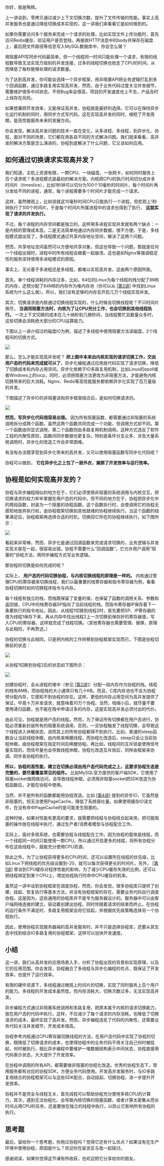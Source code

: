 你好，我是陶辉。

上一讲谈到，零拷贝通过减少上下文切换次数，提升了文件传输的性能。事实上高并发服务也是通过降低切换成本实现的，这一讲我们来看看它是如何做到的。

如果你需要访问多个服务来完成一个请求的处理，比如实现文件上传功能时，首先访问Redis缓存，验证用户是否登陆，再接收HTTP消息中的body并保存在磁盘上，最后把文件路径等信息写入MySQL数据库中，你会怎么做？

用阻塞API写同步代码最简单，但一个线程同一时间只能处理一个请求，有限的线程数导致无法实现万级别的并发连接，过多的线程切换也抢走了CPU的时间，从而降低了每秒能够处理的请求数量。

为了达到高并发，你可能会选择一个异步框架，用非阻塞API把业务逻辑打乱到多个回调函数，通过多路复用实现高并发，然而，由于业务代码过度关注并发细节，需要维护很多中间状态，不但Bug率会很高，项目的开发速度也上不去，产品及时上线存在风险。

如果想兼顾开发效率，又能保证高并发，协程就是最好的选择。它可以在保持异步化运行机制的同时，用同步方式写代码，这在实现高并发的同时，缩短了开发周期，是高性能服务未来的发展方向。

你会发现，解决高并发问题的技术一直在变化，从多进程、多线程，到异步化、协程，面对不同的场景，它们都在用各自不同的方式解决问题。我们就来看看，高并发的解决方案是怎么演进的，协程到底解决了什么问题，它又该如何应用。

## 如何通过切换请求实现高并发？

我们知道，主机上资源有限，一颗CPU、一块磁盘、一张网卡，如何同时服务上百个请求呢？多进程模式是最初的解决方案。内核把CPU的执行时间切分成许多时间片（timeslice），比如1秒钟可以切分为100个10毫秒的时间片，每个时间片再分发给不同的进程，通常，每个进程需要多个时间片才能完成一个请求。

这样，虽然微观上，比如说就这10毫秒时间CPU只能执行一个进程，但宏观上1秒钟执行了100个时间片，于是每个时间片所属进程中的请求也得到了执行， **这就实现了请求的并发执行。**

不过，每个进程的内存空间都是独立的，这样用多进程实现并发就有两个缺点：一是内核的管理成本高，二是无法简单地通过内存同步数据，很不方便。于是，多线程模式就出现了，多线程模式通过共享内存地址空间，解决了这两个问题。

然而，共享地址空间虽然可以方便地共享对象，但这也导致一个问题，那就是任何一个线程出错时，进程中的所有线程会跟着一起崩溃。这也是如Nginx等强调稳定性的服务坚持使用多进程模式的原因。

事实上，无论基于多进程还是多线程，都难以实现高并发，这由两个原因所致。

首先，单个线程消耗的内存过多，比如，64位的Linux为每个线程的栈分配了8MB的内存，还预分配了64MB的内存作为堆内存池（你可以从 [\[第2讲\]](https://time.geekbang.org/column/article/230221) 中找到Linux系统为什么这么做）。所以，我们没有足够的内存去开启几万个线程实现并发。

其次，切换请求是内核通过切换线程实现的，什么时候会切换线程呢？不只时间片用尽， **当调用阻塞方法时，内核为了让CPU充分工作，也会切换到其他线程执行。** 一次上下文切换的成本在几十纳秒到几微秒间，当线程繁忙且数量众多时，这些切换会消耗绝大部分的CPU运算能力。

下图以上一讲介绍过的磁盘IO为例，描述了多线程中使用阻塞方法读磁盘，2个线程间的切换方式。

![](https://static001.geekbang.org/resource/image/a7/1e/a7729794e84cbb4a295454c6f2005c1e.jpg?wh=3452*2556)

那么，怎么才能实现高并发呢？ **把上图中本来由内核实现的请求切换工作，交由用户态的代码来完成就可以了**，异步化编程通过应用层代码实现了请求切换，降低了切换成本和内存占用空间。异步化依赖于IO多路复用机制，比如Linux的epoll或者Windows上的iocp，同时，必须把阻塞方法更改为非阻塞方法，才能避免内核切换带来的巨大消耗。Nginx、Redis等高性能服务都依赖异步化实现了百万量级的并发。

下图描述了异步IO的非阻塞读和异步框架结合后，是如何切换请求的。

![](https://static001.geekbang.org/resource/image/5f/8e/5f5ad4282571d8148d87416c8f8fa88e.jpg?wh=4409*2879)

**然而，写异步化代码很容易出错。** 因为所有阻塞函数，都需要通过非阻塞的系统调用拆分成两个函数。虽然这两个函数共同完成一个功能，但调用方式却不同。第一个函数由你显式调用，第二个函数则由多路复用机制调用。这种方式违反了软件工程的内聚性原则，函数间同步数据也更复杂。特别是条件分支众多、涉及大量系统调用时，异步化的改造工作会非常困难。

有没有办法既享受到异步化带来的高并发，又可以使用阻塞函数写同步化代码呢？

协程可以做到， **它在异步化之上包了一层外衣，兼顾了开发效率与运行效率。**

## 协程是如何实现高并发的？

协程与异步编程相似的地方在于，它们必须使用非阻塞的系统调用与内核交互，把切换请求的权力牢牢掌握在用户态的代码中。但不同的地方在于，协程把异步化中的两段函数，封装为一个阻塞的协程函数。这个函数执行时，会使调用它的协程无感知地放弃执行权，由协程框架切换到其他就绪的协程继续执行。当这个函数的结果满足后，协程框架再选择合适的时机，切换回它所在的协程继续执行。如下图所示：

![](https://static001.geekbang.org/resource/image/e4/57/e47ec54ff370cbda4528e285e3378857.jpg?wh=4329*2821)

看起来非常棒，然而，异步化是通过回调函数来完成请求切换的，业务逻辑与并发实现关联在一起，很容易出错。协程不需要什么“回调函数”，它允许用户调用“阻塞的”协程方法，用同步编程方式写业务逻辑。

那协程的切换是如何完成的呢？

实际上， **用户态的代码切换协程，与内核切换线程的原理是一样的。** 内核通过管理CPU的寄存器来切换线程，我们以最重要的栈寄存器和指令寄存器为例，看看协程切换时如何切换程序指令与内存。

每个线程有独立的栈，而栈既保留了变量的值，也保留了函数的调用关系、参数和返回值，CPU中的栈寄存器SP指向了当前线程的栈，而指令寄存器IP保存着下一条要执行的指令地址。因此，从线程1切换到线程2时，首先要把SP、IP寄存器的值为线程1保存下来，再从内存中找出线程2上一次切换前保存好的寄存器值，写入CPU的寄存器，这样就完成了线程切换。（其他寄存器也需要管理、替换，原理与此相同，不再赘述。）

协程的切换与此相同，只是把内核的工作转移到协程框架实现而已，下图是协程切换前的状态：

![](https://static001.geekbang.org/resource/image/a8/f7/a83d7e0f37f35353c6347aa76c8184f7.jpg?wh=5236*3043)

从协程1切换到协程2后的状态如下图所示：

![](https://static001.geekbang.org/resource/image/25/3f/25d2dcb8aa4569e5de741469f03aa73f.jpg?wh=5248*3698)

创建协程时，会从进程的堆中（参见 [\[第2讲\]](https://time.geekbang.org/column/article/230221)）分配一段内存作为协程的栈。线程的栈有8MB，而协程栈的大小通常只有几十KB。而且，C库内存池也不会为协程预分配内存，它感知不到协程的存在。这样，更低的内存占用空间为高并发提供了保证，毕竟十万并发请求，就意味着10万个协程。当然，栈缩小后，就尽量不要使用递归函数，也不能在栈中申请过多的内存，这是实现高并发必须付出的代价。

由此可见，协程就是用户态的线程。然而，为了保证所有切换都在用户态进行，协程必须重新封装所有的阻塞系统调用，否则，一旦协程触发了线程切换，会导致这个线程进入休眠状态，进而其上的所有协程都得不到执行。比如，普通的sleep函数会让当前线程休眠，由内核来唤醒线程，而协程化改造后，sleep只会让当前协程休眠，由协程框架在指定时间后唤醒协程。再比如，线程间的互斥锁是使用信号量实现的，而信号量也会导致线程休眠，协程化改造互斥锁后，同样由框架来协调、同步各协程的执行。

**所以，协程的高性能，建立在切换必须由用户态代码完成之上，这要求协程生态是完整的，要尽量覆盖常见的组件。** 比如MySQL官方提供的客户端SDK，它使用了阻塞socket做网络访问，会导致线程休眠，必须用非阻塞socket把SDK改造为协程函数后，才能在协程中使用。

当然，并不是所有的函数都能用协程改造。比如 [\[第4讲\]](https://time.geekbang.org/column/article/232676) 提到的异步IO，它虽然是非阻塞的，但无法使用PageCache，降低了系统吞吐量。如果使用缓存IO读文件，在没有命中PageCache时是可能发生阻塞的。

这种时候，如果对性能有更高的要求，就需要把线程与协程结合起来用，把可能阻塞的操作放在线程中执行，通过生产者/消费者模型与协程配合工作。

实际上，面对多核系统，也需要协程与线程配合工作。因为协程的载体是线程，而一个线程同一时间只能使用一颗CPU，所以通过开启更多的线程，将所有协程分布在这些线程中，就能充分使用CPU资源。

除此之外，为了让协程获得更多的CPU时间，还可以设置所在线程的优先级，比如Linux下把线程的优先级设置到-20，就可以每次获得更长的时间片。另外， [\[第1讲\]](https://time.geekbang.org/column/article/230194) 曾谈到CPU缓存对程序性能的影响，为了减少CPU缓存失效的比例，还可以把线程绑定到某个CPU上，增加协程执行时命中CPU缓存的机率。

虽然这一讲中谈到协程框架在调度协程，然而，你会发现，很多协程库只提供了创建、挂起、恢复执行等基本方法，并没有协程框架的存在，需要业务代码自行调度协程。这是因为，这些通用的协程库并不是专为服务器设计的。服务器中可以由客户端网络连接的建立，驱动着创建出协程，同时伴随着请求的结束而终止。在协程的运行条件不满足时，多路复用框架会将它挂起，并根据优先级策略选择另一个协程执行。

因此，使用协程实现服务器端的高并发服务时，并不只是选择协程库，还要从其生态中找到结合IO多路复用的协程框架，这样可以加快开发速度。

## 小结

这一讲，我们从高并发的应用场景入手，分析了协程出现的背景和实现原理，以及它的应用范围。你会发现，协程融合了多线程与异步化编程的优点，既保证了开发效率，也提升了运行效率。

有限的硬件资源下，多线程通过微观上时间片的切换，实现了同时服务上百个用户的能力。多线程的开发成本虽然低，但内存消耗大，切换次数过多，无法实现高并发。

异步编程方式通过非阻塞系统调用和多路复用，把原本属于内核的请求切换能力，放在用户态的代码中执行。这样，不仅减少了每个请求的内存消耗，也降低了切换请求的成本，最终实现了高并发。然而，异步编程违反了代码的内聚性，还需要业务代码关注并发细节，开发成本很高。

协程参考内核通过CPU寄存器切换线程的方法，在用户态代码中实现了协程的切换，既降低了切换请求的成本，也使得协程中的业务代码不用关注自己何时被挂起，何时被执行。相比异步编程中要维护一堆数据结构表示中间状态，协程直接用代码表示状态，大大提升了开发效率。

在协程中调用的所有API，都需要做非阻塞的协程化改造。优秀的协程生态下，常用服务都有对应的协程SDK，方便业务代码使用。开发高并发服务时，与IO多路复用结合的协程框架可以与这些SDK配合，自动挂起、切换协程，进一步提升开发效率。

协程并不是完全与线程无关，首先线程可以帮助协程充分使用多核CPU的计算力，其次，遇到无法协程化、会导致内核切换的阻塞函数，或者计算太密集从而长时间占用CPU的任务，还是要放在独立的线程中执行，以防止它影响所有协程的执行。

## 思考题

最后，留给你一个思考题，你用过协程吗？觉得它还有什么优点？如果没有在生产环境中使用协程，原因是什么？欢迎你在留言区与我一起探讨。

感谢阅读，如果你觉得这节课有所收获，也欢迎把它分享给你的朋友。